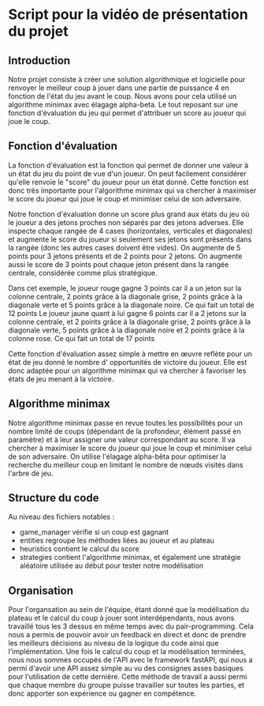 # Script pour la vidéo de présentation du projet

## Introduction

Notre projet consiste à créer une solution algorithmique
et logicielle pour renvoyer le meilleur coup à jouer
dans une partie de puissance 4 en fonction de l'état
du jeu avant le coup. Nous avons pour cela utilisé
un algorithme minimax avec élagage alpha-beta. Le
tout reposant sur une fonction d'évaluation du
jeu qui permet d'attribuer un score au joueur
qui joue le coup.

## Fonction d'évaluation

La fonction d'évaluation est la fonction qui permet
de donner une valeur à un état du jeu du point de
vue d'un joueur. On peut facilement considérer qu'elle
renvoie le "score" du joueur pour un état donné. Cette
fonction est donc très importante pour l'algorithme
minimax qui va chercher à maximiser le score du joueur
qui joue le coup et minimiser celui de son adversaire.

Notre fonction d'évaluation donne un score plus grand
aux états du jeu où le joueur a des jetons proches
non séparés par des jetons adverses. Elle inspecte
chaque rangée de 4 cases (horizontales, verticales
et diagonales) et augmente le score du joueur si
seulement ses jetons sont présents dans la rangée (donc les autres cases doivent être vides). On
augmente de 5 points pour 3 jetons présents et de 2
points pour 2 jetons. On augmente aussi le score de
3 points pout chaque jeton présent dans la rangée
centrale, considérée comme plus stratégique.

Dans cet exemple, le joueur rouge gagne 3 points car il a un jeton sur la colonne centrale, 2 points grâce à la diagonale grise, 2 points grâce à la diagonale verte et 5 points grâce à la diagonale noire. Ce qui fait un total de 12 points
Le joueur jaune quant à lui gagne 6 points car il a 2 jetons sur la colonne centrale, et 2 points grâce à la diagonale grise, 2 points grâce à la diagonale verte, 5 points grâce à la diagonale noire et 2 points grâce à la colonne rose. Ce qui fait un total de 17 points

Cette fonction d'évaluation assez simple à mettre en
œuvre reflète pour un état de jeu donné le nombre d'
opportunités de victoire du joueur. Elle est donc
adaptée pour un algorithme minimax qui va chercher
à favoriser les états de jeu menant à la victoire.

## Algorithme minimax

 Notre algorithme minimax passe en revue toutes les possibilités pour un nombre limité de coups (dépendant de la profondeur, élément passé en paramètre) et à leur assigner une valeur correspondant au score. Il va chercher à maximiser le score du joueur qui joue le coup et minimiser celui de son adversaire. On utilise l'élagage alpha-bêta pour optimiser la recherche du meilleur coup en limitant le nombre de nœuds visités dans l'arbre de jeu.

## Structure du code

Au niveau des fichiers notables :
- game_manager vérifie si un coup est gagnant
- entities regroupe les méthodes liées au joueur et au plateau
- heuristics contient le calcul du score
- strategies contient l'algorithme minimax, et également une stratégie aléatoire utilisée au début pour tester notre modélisation

## Organisation

Pour l'organsation au sein de l'équipe, étant donné que la modélisation du plateau et le calcul du coup à jouer sont interdépendants, nous avons travaillé tous les 3 dessus en même temps avec du pair-programming. Cela nous a permis de pouvoir avoir un feedback en direct et donc de prendre les meilleurs décisions au niveau de la logique du code ainsi que l'implémentation. Une fois le calcul du coup et la modélisation terminées, nous nous sommes occupés de l'API avec le framework fastAPI, qui nous a permi d'avoir une API assez simple au vu des consignes asses basiques pour l'utilisation de cette dernière. Cette méthode de travail a aussi permi que chaque membre du groupe puisse travailler sur toutes les parties, et donc apporter son expérience ou gagner en compétence.